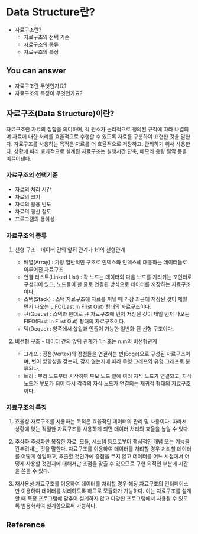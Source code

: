 # Data Structure란?

- 자료구조란?
    - 자료구조의 선택 기준
    - 자료구조의 종류
    - 자료구조의 특징 

##  You can answer

- 자료구조란 무엇인가요?
- 자료구조의 특징이 무엇인가요?

##  자료구조(Data Structure)이란?

자료구조란 자료의 집합을 의미하며, 각 원소가 논리적으로 정의된 규칙에 따라 나열되며 자료에 대한 처리를 효율적으로 수행할 수 있도록 자료를 구분하여 표현한 것을 말한다.
자료구조를 사용하는 목적은 자료를 더 효율적으로 저장하고, 관리하기 위해 사용한다. 상황에 따라 효과적으로 설계된 자료구조는 실행시간 단축, 메모리 용량 절약 등을 이끌어낸다.

  
### 자료구조의 선택기준

- 자료의 처리 시간
- 자료의 크기
- 자료의 활용 빈도
- 자료의 갱신 정도
- 프로그램의 용이성


### 자료구조의 종류
1. 선형 구조 - 데이터 간의 앞뒤 관계가 1:1의 선형관계
    - 배열(Array) : 가장 일반적인 구조로 인덱스와 인덱스에 대응하는 데이터들로 이루어진 자료구조
    - 연결 리스트(Linked List) : 각 노드는 데이터와 다음 노드를 가리키는 포인터로 구성되어 있고, 노드들이 한 줄로 연결된 방식으로 데이터를 저장하는 자료구조이다.
    - 스택(Stack) : 스택 자료구조에 자료를 꺼낼 때 가장 최근에 저장된 것이 제일 먼저 나오는 LIFO(Last In First Out) 형태의 자료구조이다.
    - 큐(Queue) : 스택과 반대로 큐 자료구조에 먼저 저장된 것이 제일 먼저 나오는 FIFO(First In First Out) 형태의 자료구조이다.
    - 덱(Deque) : 양쪽에서 삽입과 인출이 가능한 일반화 된 선형 구조이다.
    
2. 비선형 구조 - 데이터 간의 앞뒤 관계가 1:n 또는 n:m의 비선형관계
    - 그래프 : 정점(Vertex)와 정점들을 연결하는 변(Edge)으로 구성된 자료구조이며, 변이 방향성을 갖는지, 갖지 않는지에 따라 무형 그래프와 유형 그래프로 분류된다.
    - 트리 : 뿌리 노드부터 시작하여 부모 노드 밑에 여러 자식 노드가 연결되고, 자식 노드가 부모가 되어 다시 각각의 자식 노드가 연결되는 재귀적 형태의 자료구조이다.


###  자료구조의 특징

1. 효율성
    자료구조를 사용하는 목적은 효율적인 데이터의 관리 및 사용이다. 따라서 상황에 맞는 적절한 자료구조를 사용하게 되면 데이터 처리의 효율을 높일 수 있다.
    
2. 추상화
    추상화란 복잡한 자료, 모듈, 시스템 등으로부터 핵심적인 개념 또는 기능을 간추려내는 것을 말한다.
    자료구조를 이용하여 데이터를 처리할 경우 처리할 데이터를 어떻게 삽입하고, 추출할 것인가에 중점을 두지 않고
    데이터를 어느 시점에서 어떻게 사용할 것인지에 대해서만 초점을 맞출 수 있으므로 구현 외적인 부분에 시간을 쏟을 수 있다.
    
3. 재사용성
    자료구조를 이용하여 데이터를 처리할 경우 해당 자료구조의 인터페이스만 이용하여 데이터를 처리하도록 하므로 모듈화가 가능하다. 
    이는 자료구조를 설계할 때 특정 프로그램에 맞추어 설계하지 않고 다양한 프로그램에서 사용될 수 있도록 범용화하여 설계함으로써 가능하다.


## Reference


